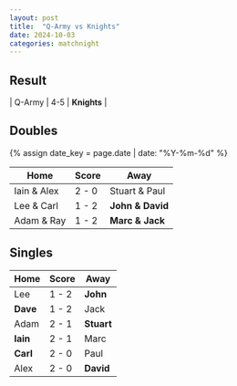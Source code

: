 ```yaml
---
layout: post
title:  "Q-Army vs Knights"
date: 2024-10-03
categories: matchnight
---
```


## Result

| Q-Army | 4-5 | **Knights** |

## Doubles

{% assign date_key = page.date | date: "%Y-%m-%d" %}

| Home | Score | Away |
| - | - | - |
| Iain & Alex | 2 - 0 | Stuart & Paul |
| Lee & Carl | 1 - 2 | **John & David** |
| Adam & Ray | 1 - 2 | **Marc & Jack** |

## Singles

| Home | Score | Away |
| - | - | - |
| Lee | 1 - 2 | **John** |
| **Dave** | 1 - 2 | Jack |
| Adam | 2 - 1 | **Stuart** |
| **Iain**  | 2 - 1 | Marc |
| **Carl** | 2 - 0 | Paul |
| Alex | 2 - 0 | **David** |